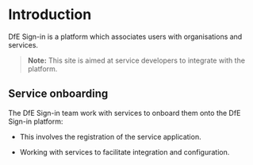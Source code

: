 # Introduction

DfE Sign-in is a platform which associates users with organisations and services.

> **Note:** This site is aimed at service developers to integrate with the platform.


## Service onboarding

The DfE Sign-in team work with services to onboard them onto the DfE Sign-in platform:

  - This involves the registration of the service application.

  - Working with services to facilitate integration and configuration.
